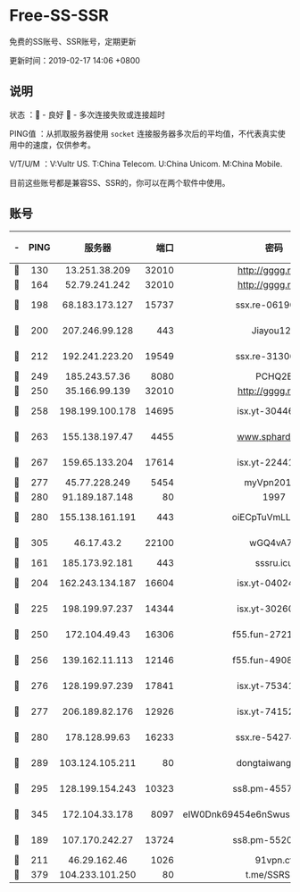 # Free-SS-SSR

免费的SS账号、SSR账号，定期更新

更新时间：2019-02-17 14:06 +0800

## 说明

状态     ：🙂 - 良好 🙁 - 多次连接失败或连接超时

PING值   ：从抓取服务器使用 `socket` 连接服务器多次后的平均值，不代表真实使用中的速度，仅供参考。

V/T/U/M  ：V:Vultr US. T:China Telecom. U:China Unicom. M:China Mobile.

目前这些账号都是兼容SS、SSR的，你可以在两个软件中使用。

## 账号

|-|PING|服务器|端口|密码|加密方式|区域|V/T/U/M|
|:----:|:----:|:-----:|-----:|:----:|:----:|:----:|:----:|
|🙂|130|13.251.38.209|32010|http://gggg.rocks|chacha20|SG|9↑/10↑/8↑/9↑|
|🙂|164|52.79.241.242|32010|http://gggg.rocks|chacha20|KR|9↑/9↑/9↑/9↑|
|🙂|198|68.183.173.127|15737|ssx.re-06190074|aes-256-cfb|US|10↑/10↑/10↑/10↑|
|🙂|200|207.246.99.128|443|Jiayou123|aes-256-cfb|US|10↑/10↑/10↑/10↑|
|🙂|212|192.241.223.20|19549|ssx.re-31306029|aes-256-cfb|US|10↑/10↑/10↑/10↑|
|🙂|249|185.243.57.36|8080|PCHQ2E|rc4-md5|US|8↑/9↑/8↑/9↑|
|🙂|250|35.166.99.139|32010|http://gggg.rocks|chacha20|US|8↑/9↑/9↑/9↑|
|🙂|258|198.199.100.178|14695|isx.yt-30446613|aes-256-cfb|US|10↑/10↑/10↑/10↑|
|🙂|263|155.138.197.47|4455|www.sphard.com|aes-256-cfb|US|7↑/9↑/8↑/9↑|
|🙂|267|159.65.133.204|17614|isx.yt-22441649|aes-256-cfb|SG|10↑/10↑/10↑/10↑|
|🙂|277|45.77.228.249|5454|myVpn2019[]|rc4-md5|GB|10↑/10↑/10↑/10↑|
|🙂|280|91.189.187.148|80|1997|chacha20|US|10↑/10↑/10↑/10↑|
|🙂|280|155.138.161.191|443|oiECpTuVmLLxk4Ts|aes-256-cfb|US|7↓/10↑/10↑/10↑|
|🙂|305|46.17.43.2|22100|wGQ4vA7D|aes-256-gcm|RU|4↑/10↑/10↑/10↑|
|🙂|161|185.173.92.181|443|sssru.icu|rc4-md5|RU|10↑/10↑/9↑/10↑|
|🙂|204|162.243.134.187|16604|isx.yt-04024645|aes-256-cfb|US|10↑/10↑/10↑/10↑|
|🙂|225|198.199.97.237|14344|isx.yt-30260527|aes-256-cfb|US|10↑/10↑/10↑/10↑|
|🙂|250|172.104.49.43|16306|f55.fun-27213111|aes-256-cfb|SG|10↑/10↑/10↑/10↑|
|🙂|256|139.162.11.113|12146|f55.fun-49081960|aes-256-cfb|SG|10↑/10↑/10↑/10↑|
|🙂|276|128.199.97.239|17841|isx.yt-75341439|aes-256-cfb|SG|10↑/10↑/10↑/10↑|
|🙂|277|206.189.82.176|12926|isx.yt-74152672|aes-256-cfb|SG|10↑/10↑/10↑/10↑|
|🙂|280|178.128.99.63|16233|ssx.re-54274475|aes-256-cfb|SG|10↑/10↑/10↑/10↑|
|🙂|289|103.124.105.211|80|dongtaiwang.com|aes-256-cfb|US|10↑/10↑/10↑/10↑|
|🙂|295|128.199.154.243|10323|ss8.pm-45572550|aes-256-cfb|SG|10↑/10↑/10↑/10↑|
|🙂|345|172.104.33.178|8097|eIW0Dnk69454e6nSwuspv9DmS201tQ0D|aes-256-cfb|SG|10↑/10↑/10↑/10↑|
|🙂|189|107.170.242.27|13724|ss8.pm-55209281|aes-256-cfb|US|8↑/10↑/10↑/10↑|
|🙂|211|46.29.162.46|1026|91vpn.cf|rc4-md5|RU|8↑/8↑/9↑/10↑|
|🙁|379|104.233.101.250|80|t.me/SSRSUB|rc4-md5|CA|10↑/10↑/10↑/10↑|
